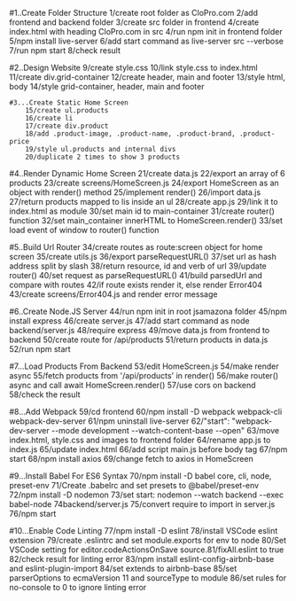 #1..Create Folder Structure
        1/create root folder as CloPro.com
        2/add frontend and backend folder
        3/create src folder in frontend
        4/create index.html with heading CloPro.com in src
        4/run npm init in frontend folder
        5/npm install live-server
        6/add start command as live-server src --verbose
        7/run npm start
        8/check result



#2..Design Website
        9/create style.css
        10/link style.css to index.html
        11/create div.grid-container
        12/create header, main and footer
        13/style html, body
        14/style grid-container, header, main and footer

        
    #3...Create Static Home Screen
        15/create ul.products
        16/create li
        17/create div.product
        18/add .product-image, .product-name, .product-brand, .product-price
        19/style ul.products and internal divs
        20/duplicate 2 times to show 3 products


#4..Render Dynamic Home Screen
        21/create data.js
        22/export an array of 6 products
        23/create screens/HomeScreen.js
        24/export HomeScreen as an object with render() method
        25/implement render()
        26/import data.js
        27/return products mapped to lis inside an ul
        28/create app.js
        29/link it to index.html as module
        30/set main id to main-container
        31/create router() function
        32/set main_container innerHTML to HomeScreen.render()
        33/set load event of window to router() function



#5..Build Url Router
        34/create routes as route:screen object for home screen
        35/create utils.js
        36/export parseRequestURL()
        37/set url as hash address split by slash
        38/return resource, id and verb of url
        39/update router()
        40/set request as parseRequestURL()
        41/build parsedUrl and compare with routes
        42/if route exists render it, else render Error404
        43/create screens/Error404.js and render error message


#6..Create Node.JS Server
        44/run npm init in root jsamazona folder
        45/npm install express
        46/create server.js
        47/add start command as node backend/server.js
        48/require express
        49/move data.js from frontend to backend
        50/create route for /api/products
        51/return products in data.js
        52/run npm start


#7...Load Products From Backend
        53/edit HomeScreen.js
        54/make render async
        55/fetch products from '/api/products' in render()
        56/make router() async and call await HomeScreen.render()
        57/use cors on backend
        58/check the result


#8...Add Webpack
        59/cd frontend
        60/npm install -D webpack webpack-cli webpack-dev-server
        61/npm uninstall live-server
        62/"start": "webpack-dev-server --mode development --watch-content-base --open"
        63/move index.html, style.css and images to frontend folder
        64/rename app.js to index.js
        65/update index.html
        66/add script main.js before body tag
        67/npm start
        68/npm install axios
        69/change fetch to axios in HomeScreen


#9...Install Babel For ES6 Syntax
        70/npm install -D babel core, cli, node, preset-env
        71/Create .babelrc and set presets to @babel/preset-env
        72/npm install -D nodemon
        73/set start: nodemon --watch backend --exec babel-node 74backend/server.js
        75/convert require to import in server.js
        76/npm start


#10...Enable Code Linting
        77/npm install -D eslint
        78/install VSCode eslint extension
        79/create .eslintrc and set module.exports for env to node
        80/Set VSCode setting for editor.codeActionsOnSave source.81/fixAll.eslint to true
        82/check result for linting error
        83/npm install eslint-config-airbnb-base and eslint-plugin-import
        84/set extends to airbnb-base
        85/set parserOptions to ecmaVersion 11 and sourceType to module
        86/set rules for no-console to 0 to ignore linting error
